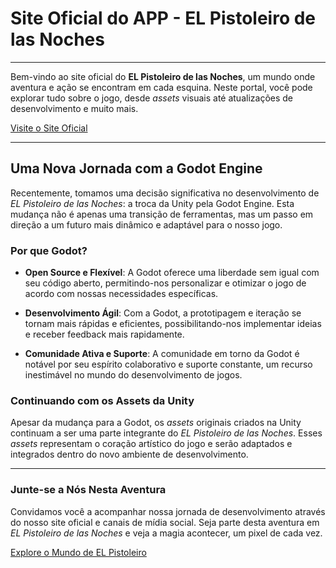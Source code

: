 # Site Oficial do APP - EL Pistoleiro de las Noches

---

Bem-vindo ao site oficial do **EL Pistoleiro de las Noches**, um mundo onde aventura e ação se encontram em cada esquina. Neste portal, você pode explorar tudo sobre o jogo, desde *assets* visuais até atualizações de desenvolvimento e muito mais.

[Visite o Site Oficial](https://mestrewilll.github.io/EL-Pistoleiro-de-las-noches-SITE/)

---

## Uma Nova Jornada com a Godot Engine

Recentemente, tomamos uma decisão significativa no desenvolvimento de *EL Pistoleiro de las Noches*: a troca da Unity pela Godot Engine. Esta mudança não é apenas uma transição de ferramentas, mas um passo em direção a um futuro mais dinâmico e adaptável para o nosso jogo.

### Por que Godot?

- **Open Source e Flexível**: A Godot oferece uma liberdade sem igual com seu código aberto, permitindo-nos personalizar e otimizar o jogo de acordo com nossas necessidades específicas.

- **Desenvolvimento Ágil**: Com a Godot, a prototipagem e iteração se tornam mais rápidas e eficientes, possibilitando-nos implementar ideias e receber feedback mais rapidamente.

- **Comunidade Ativa e Suporte**: A comunidade em torno da Godot é notável por seu espírito colaborativo e suporte constante, um recurso inestimável no mundo do desenvolvimento de jogos.

### Continuando com os Assets da Unity

Apesar da mudança para a Godot, os *assets* originais criados na Unity continuam a ser uma parte integrante do *EL Pistoleiro de las Noches*. Esses *assets* representam o coração artístico do jogo e serão adaptados e integrados dentro do novo ambiente de desenvolvimento.

---

### Junte-se a Nós Nesta Aventura

Convidamos você a acompanhar nossa jornada de desenvolvimento através do nosso site oficial e canais de mídia social. Seja parte desta aventura em *EL Pistoleiro de las Noches* e veja a magia acontecer, um pixel de cada vez.

[Explore o Mundo de EL Pistoleiro](https://mestrewilll.github.io/EL-Pistoleiro-de-las-noches-SITE/)

